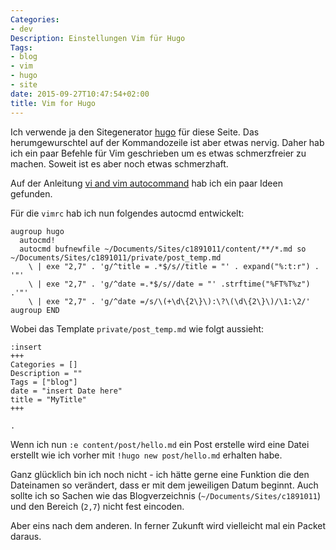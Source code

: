 ```yaml
---
Categories:
- dev
Description: Einstellungen Vim für Hugo
Tags:
- blog
- vim
- hugo
- site
date: 2015-09-27T10:47:54+02:00
title: Vim for Hugo
---
```


Ich verwende ja den Sitegenerator [hugo](https://gohugo.io) für diese Seite.  Das herumgewurschtel auf der Kommandozeile ist aber etwas nervig.  Daher hab ich ein paar Befehle für Vim geschrieben um es etwas schmerzfreier zu machen.  Soweit ist es aber noch etwas schmerzhaft.

Auf der Anleitung [vi and vim autocommand](http://www.thegeekstuff.com/2008/12/vi-and-vim-autocommand-3-steps-to-add-custom-header-to-your-file/) hab ich ein paar Ideen gefunden.

<!--more--> 
Für die `vimrc` hab ich nun folgendes autocmd entwickelt:

```
augroup hugo
  autocmd!
  autocmd bufnewfile ~/Documents/Sites/c1891011/content/**/*.md so ~/Documents/Sites/c1891011/private/post_temp.md
	\ | exe "2,7" . 'g/^title = .*$/s//title = "' . expand("%:t:r") . '"' 
	\ | exe "2,7" . 'g/^date =.*$/s//date = "' .strftime("%FT%T%z") .'"'
	\ | exe "2,7" . 'g/^date =/s/\(+\d\{2\}\):\?\(\d\{2\}\)/\1:\2/'
augroup END
```

Wobei das Template `private/post_temp.md` wie folgt aussieht:

```
:insert
+++
Categories = []
Description = ""
Tags = ["blog"]
date = "insert Date here"
title = "MyTitle"
+++

.
```

Wenn ich nun `:e content/post/hello.md` ein Post erstelle wird eine
Datei erstellt wie ich vorher mit `!hugo new post/hello.md` erhalten
habe.

Ganz glücklich bin ich noch nicht - ich hätte gerne eine Funktion die
den Dateinamen so verändert, dass er mit dem jeweiligen Datum beginnt.
Auch sollte ich so Sachen wie das
Blogverzeichnis (`~/Documents/Sites/c1891011`)  und den Bereich (`2,7`) nicht fest eincoden. 

Aber eins nach dem anderen.  In ferner Zukunft wird vielleicht mal ein
Packet daraus.

